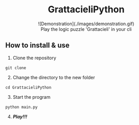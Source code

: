 # <div align='center'> GrattacieliPython <div>

<div align='center'>
 ![Demonstration](./images/demonstration.gif)
</div>

<div align='center'> Play the logic puzzle 'Grattacieli' in your cli </div>

## How to install & use

1. Clone the repository
```
git clone 
```

2. Change the directory to the new folder
```
cd GrattacieliPython
```

3. Start the program
```
python main.py
```

4. ***Play!!!***